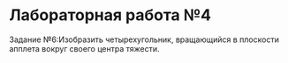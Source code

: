 # Лабораторная работа №4
Задание №6:Изобразить четырехугольник, вращающийся в плоскости апплета вокруг своего центра тяжести.
